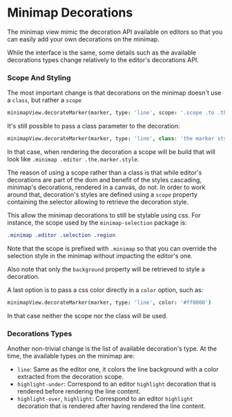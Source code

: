# Minimap Decorations

The minimap view mimic the decoration API available on editors so that you can easily add your own decorations on the minimap.

While the interface is the same, some details such as the available decorations types change relatively to the editor's decorations API.

### Scope And Styling

The most important change is that decorations on the minimap doesn't use a `class`, but rather a `scope`

```coffee
minimapView.decorateMarker(marker, type: 'line', scope: '.scope .to .the.marker.style')
```

It's still possible to pass a class parameter to the decoration:


```coffee
minimapView.decorateMarker(marker, type: 'line', class: 'the marker style')
```

In that case, when rendering the decoration a scope will be build that will look like `.minimap .editor .the.marker.style`.

The reason of using a scope rather than a class is that while editor's decorations are part of the dom and benefit of the styles cascading, minimap's decorations, rendered in a canvas, do not. In order to work around that, decoration's styles are defined using a `scope` property containing the selector allowing to retrieve the decoration style.

This allow the minimap decorations to still be stylable using css. For instance, the scope used by the `minimap-selection` package is:

```css
.minimap .editor .selection .region
```

Note that the scope is prefixed with `.minimap` so that you can override the selection style in the minimap without impacting the editor's one.

Also note that only the `background` property will be retrieved to style a decoration.

A last option is to pass a css color directly in a `color` option, such as:

```coffee
minimapView.decorateMarker(marker, type: 'line', color: '#ff0000')
```

In that case neither the scope nor the class will be used.

### Decorations Types

Another non-trivial change is the list of available decoration's type. At the time, the available types on the minimap are:

- `line`: Same as the editor one, it colors the line background with a color extracted from the decoration scope.
- `highlight-under`: Correspond to an editor `highlight` decoration that is rendered before rendering the line content.
- `highlight-over`, `highlight`: Correspond to an editor `highlight` decoration that is rendered after having rendered the line content.
